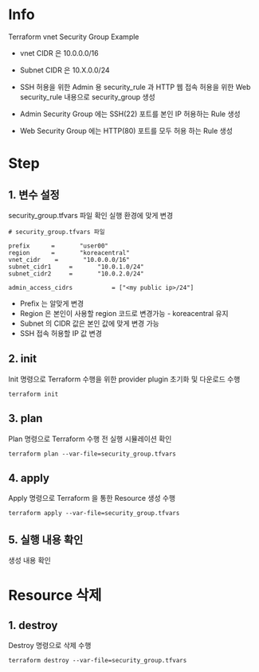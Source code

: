 # Info
Terraform vnet Security Group Example


* vnet CIDR 은 10.0.0.0/16
* Subnet CIDR 은 10.X.0.0/24

* SSH 허용을 위한 Admin 용 security_rule 과 HTTP 웹 접속 허용을 위한 Web security_rule 내용으로 security_group 생성
* Admin Security Group 에는 SSH(22) 포트를 본인 IP 허용하는 Rule 생성
* Web Security Group 에는 HTTP(80) 포트를 모두 허용 하는 Rule 생성

# Step

## 1. 변수 설정
security_group.tfvars 파일 확인
실행 환경에 맞게 변경  

```
# security_group.tfvars 파일

prefix      =       "user00"
region      =       "koreacentral"
vnet_cidr    =       "10.0.0.0/16"
subnet_cidr1     =       "10.0.1.0/24"
subnet_cidr2     =       "10.0.2.0/24"

admin_access_cidrs           = ["<my public ip>/24"]

```
* Prefix 는 알맞게 변경
* Region 은 본인이 사용할 region 코드로 변경가능 - koreacentral 유지
* Subnet 의 CIDR 값은 본인 값에 맞게 변경 가능
* SSH 접속 허용할 IP 값 변경

## 2. init  
Init 명령으로 Terraform 수행을 위한 provider plugin 초기화 및 다운로드 수행

```
terraform init
```

## 3. plan  
Plan 명령으로 Terraform 수행 전 실행 시뮬레이션 확인
```
terraform plan --var-file=security_group.tfvars
```  

## 4. apply  
Apply 명령으로 Terraform 을 통한 Resource 생성 수행
```
terraform apply --var-file=security_group.tfvars
```  

## 5. 실행 내용 확인
생성 내용 확인


# Resource 삭제

## 1. destroy
Destroy 명령으로 삭제 수행
```
terraform destroy --var-file=security_group.tfvars
```
